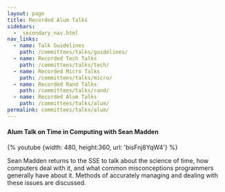 ```yaml
---
layout: page
title: Recorded Alum Talks
sidebars:
  - _secondary_nav.html
nav_links:
  - name: Talk Guidelines
    path: /committees/talks/guidelines/
  - name: Recorded Tech Talks
    path: /committees/talks/tech/
  - name: Recorded Micro Talks
    path: /committees/talks/micro/
  - name: Recorded Rand Talks
    path: /committees/talks/rand/
  - name: Recorded Alum Talks
    path: /committees/talks/alum/
permalink: committees/talks/alum/
---
```


#### Alum Talk on Time in Computing with Sean Madden

{% youtube {width: 480, height:360, url: 'bisFnj8YqW4'} %}

Sean Madden returns to the SSE to talk about the science of time, how computers deal with it, and what common misconceptions programmers generally have about it. Methods of accurately managing and dealing with these issues are discussed.

